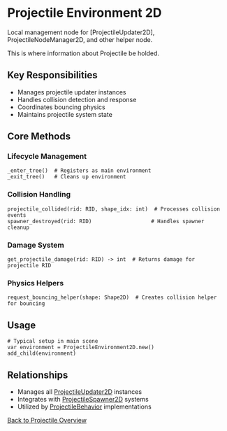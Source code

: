 # Projectile Environment 2D

Local management node for [ProjectileUpdater2D], ProjectileNodeManager2D, and other helper node.

This is where information about Projectile be holded.

## Key Responsibilities
- Manages projectile updater instances
- Handles collision detection and response
- Coordinates bouncing physics
- Maintains projectile system state

## Core Methods

### Lifecycle Management
```gdscript
_enter_tree()  # Registers as main environment
_exit_tree()   # Cleans up environment
```

### Collision Handling
```gdscript
projectile_collided(rid: RID, shape_idx: int)  # Processes collision events
spawner_destroyed(rid: RID)                   # Handles spawner cleanup
```

### Damage System
```gdscript
get_projectile_damage(rid: RID) -> int  # Returns damage for projectile RID
```

### Physics Helpers
```gdscript
request_bouncing_helper(shape: Shape2D)  # Creates collision helper for bouncing
```

## Usage
```gdscript
# Typical setup in main scene
var environment = ProjectileEnvironment2D.new()
add_child(environment)
```

## Relationships
- Manages all [ProjectileUpdater2D](projectile_updater.md) instances
- Integrates with [ProjectileSpawner2D](projectile_spawner.md) systems
- Utilized by [ProjectileBehavior](projectile_behavior.md) implementations

[Back to Projectile Overview](projectile_overview.md)
